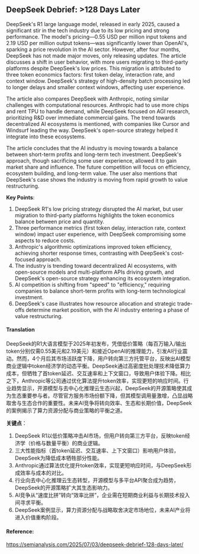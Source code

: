 ## DeepSeek Debrief: >128 Days Later

DeepSeek's R1 large language model, released in early 2025, caused a significant stir in the tech industry due to its low pricing and strong performance. The model's pricing—0.55 USD per million input tokens and 2.19 USD per million output tokens—was significantly lower than OpenAI's, sparking a price revolution in the AI sector. However, after four months, DeepSeek has not made major moves, only releasing updates. The article discusses a shift in user behavior, with more users migrating to third-party platforms despite DeepSeek's low prices. This migration is attributed to three token economics factors: first token delay, interaction rate, and context window. DeepSeek's strategy of high-density batch processing led to longer delays and smaller context windows, affecting user experience.  

The article also compares DeepSeek with Anthropic, noting similar challenges with computational resources. Anthropic had to use more chips and rent TPU to handle demand, while DeepSeek focused on AGI research, prioritizing R&D over immediate commercial gains. The trend towards decentralized AI ecosystems is mentioned, with companies like Cursor and Windsurf leading the way. DeepSeek's open-source strategy helped it integrate into these ecosystems.  

The article concludes that the AI industry is moving towards a balance between short-term profits and long-term tech investment. DeepSeek's approach, though sacrificing some user experience, allowed it to gain market share and influence. The future competition will focus on efficiency, ecosystem building, and long-term value. The user also mentions that DeepSeek's case shows the industry is moving from rapid growth to value restructuring.  

**Key Points**:  
1. DeepSeek R1's low pricing strategy disrupted the AI market, but user migration to third-party platforms highlights the token economics balance between price and quantity.  
2. Three performance metrics (first token delay, interaction rate, context window) impact user experience, with DeepSeek compromising some aspects to reduce costs.  
3. Anthropic's algorithmic optimizations improved token efficiency, achieving shorter response times, contrasting with DeepSeek's cost-focused approach.  
4. The industry is trending toward decentralized AI ecosystems, with open-source models and multi-platform APIs driving growth, and DeepSeek's open-source strategy enhancing its ecosystem integration.  
5. AI competition is shifting from "speed" to "efficiency," requiring companies to balance short-term profits with long-term technological investment.  
6. DeepSeek's case illustrates how resource allocation and strategic trade-offs determine market position, with the AI industry entering a phase of value restructuring.

#### Translation 



DeepSeek的R1大语言模型于2025年初发布，凭借低价策略（每百万输入/输出token分别仅需0.55美元和2.19美元）和接近OpenAI的推理能力，引发AI行业震动。然而，4个月后其市场活跃度下降，用户转向第三方托管平台，反映出AI模型商业逻辑中token经济学的动态平衡。DeepSeek通过高密度批处理技术降低算力成本，但牺牲了首token延迟、交互速率和上下文窗口，导致用户体验下降。相比之下，Anthropic等公司通过优化算法提升token效率，实现更短的响应时间。行业趋势显示，开源模型与去中心化推理云生态兴起，DeepSeek的开源策略使其成为生态重要参与者。尽管官方服务市场份额下降，但其模型调用量激增，凸显战略取舍与生态合作的重要性。未来AI竞争将转向效率、生态和长期价值，DeepSeek的案例揭示了算力资源分配与商业策略的平衡之道。  

**关键点**：  
1. DeepSeek R1以低价策略冲击AI市场，但用户转向第三方平台，反映token经济学（价格与数量平衡）的商业逻辑。  
2. 三大性能指标（首token延迟、交互速率、上下文窗口）影响用户体验，DeepSeek为降低成本牺牲部分性能。  
3. Anthropic通过算法优化提升token效率，实现更短响应时间，与DeepSeek形成效率与成本的对比。  
4. 行业向去中心化推理云生态转型，开源模型与多平台API聚合成为趋势，DeepSeek的开源策略扩大其生态影响力。  
5. AI竞争从“速度比拼”转向“效率比拼”，企业需在短期商业利益与长期技术投入间寻求平衡。  
6. DeepSeek案例显示，算力资源分配与战略取舍决定市场地位，未来AI产业将进入价值重构阶段。

#### Reference: 

https://semianalysis.com/2025/07/03/deepseek-debrief-128-days-later/
